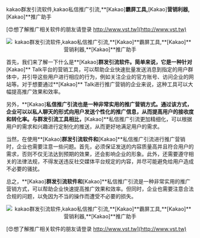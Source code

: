 kakao群发引流软件,kakao私信推广引流,**[Kakao]**霸屏工具,**[Kakao]**营销利器,**[Kakao]**推广助手

[😍想了解推广相关软件的朋友请登录 http://www.vst.tw](http://www.vst.tw)

 <center><img src="https://vst.tw/MP4/tuiguang/png/6.png" alt="kakao群发引流软件,kakao私信推广引流,**[Kakao]**霸屏工具,**[Kakao]**营销利器,**[Kakao]**推广助手"></center>

首先，我们来了解一下什么是**[Kakao]**群发引流软件。简单来说，它是一种针对**[Kakao]** Talk平台的营销工具，可以帮助企业快速批量发送消息到指定的用户群体中，并引导这些用户进行相应的行为，例如关注企业的官方账号、访问企业的网站等。对于想要通过**[Kakao]** Talk进行推广营销的企业来说，这种工具可以大幅提高推广效果和效率。

另外，**[Kakao]**私信推广引流也是一种非常实用的推广营销方式。通过该方式，企业可以以私人聊天的形式向用户发送个性化的推广信息，从而提高用户的接收度和转化率。与群发引流工具相比，**[Kakao]**私信推广引流更加精细化，可以根据用户的需求和兴趣进行定制化的推送，从而更好地满足用户的需求。

当然，在使用**[Kakao]**群发引流软件和**[Kakao]**私信推广引流进行推广营销时，企业也需要注意一些问题。首先，必须保证发送的内容质量高并且符合用户的需求，否则不仅无法达到预期的效果，还会影响企业的形象。此外，还需要遵守相关的法律法规，不得发送违反社交媒体平台规定的内容，并尽可能避免给用户造成不必要的骚扰。

总之，**[Kakao]**群发引流软件和**[Kakao]**私信推广引流是一种非常实用的推广营销方式，可以帮助企业快速提高推广效果和效率。但同时，企业也需要注意合法合规的问题，以免因为不当的操作而遭受不必要的损失。

 <center><img src="https://vst.tw/MP4/tuiguang/png/0.png" alt="kakao群发引流软件,kakao私信推广引流,**[Kakao]**霸屏工具,**[Kakao]**营销利器,**[Kakao]**推广助手"></center>

[😍想了解推广相关软件的朋友请登录 http://www.vst.tw](http://www.vst.tw)



